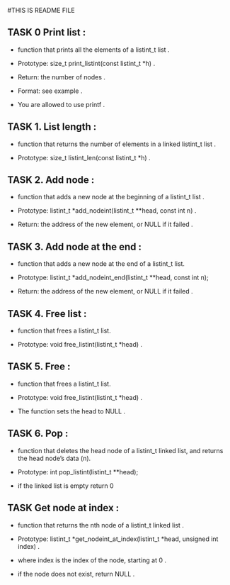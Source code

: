#THIS IS README FILE 


## TASK 0  Print list :

 - function that prints all the elements of a listint_t list .


 - Prototype: size_t print_listint(const listint_t *h) .
 - Return: the number of nodes .
 - Format: see example .
 - You are allowed to use printf .

## TASK 1. List length :


 - function that returns the number of elements in a linked listint_t list .


 - Prototype: size_t listint_len(const listint_t *h) .

## TASK 2. Add node :

 - function that adds a new node at the beginning of a listint_t list .


 - Prototype: listint_t *add_nodeint(listint_t **head, const int n) .
 - Return: the address of the new element, or NULL if it failed .


## TASK 3. Add node at the end :


 -  function that adds a new node at the end of a listint_t list.

 - Prototype: listint_t *add_nodeint_end(listint_t **head, const int n);
 - Return: the address of the new element, or NULL if it failed .


## TASK 4. Free list :


 -  function that frees a listint_t list.

 - Prototype: void free_listint(listint_t *head) .




## TASK 5. Free :


 -  function that frees a listint_t list.

 - Prototype: void free_listint(listint_t *head) .

 - The function sets the head to NULL .


## TASK 6. Pop :


 - function that deletes the head node of a listint_t linked list, and returns the head node’s data (n).

 - Prototype: int pop_listint(listint_t **head);
 
 - if the linked list is empty return 0


## TASK Get node at index :



 - function that returns the nth node of a listint_t linked list .

 - Prototype: listint_t *get_nodeint_at_index(listint_t *head, unsigned int index) .
 - where index is the index of the node, starting at 0 .
 - if the node does not exist, return NULL .